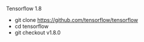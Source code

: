 Tensorflow 1.8 
- git clone https://github.com/tensorflow/tensorflow
- cd tensorflow
- git checkout v1.8.0

